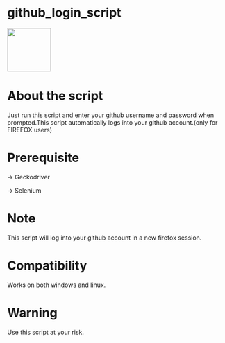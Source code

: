 # github_login_script

<img src="https://cdn.jsdelivr.net/gh/devicons/devicon/icons/python/python-original-wordmark.svg" width="100" height="100" />

# About the script

Just run this script and enter your github username and password when prompted.This script automatically logs into your github account.(only for FIREFOX users)

# Prerequisite

-> Geckodriver

-> Selenium

# Note

This script will log into your github account in a new firefox session.

# Compatibility

Works on both windows and linux.

# Warning

Use this script at your risk.
